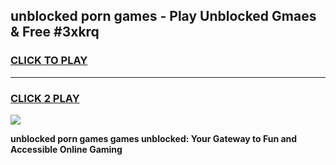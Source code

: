
## unblocked porn games - Play Unblocked Gmaes & Free #3xkrq
<h3>
<a href="https://news.freeplayer.one?title=unblocked_porn_games&ref=03M">CLICK TO PLAY</a></h3>
<hr>

<h3>
<a href="https://news.freeplayer.one?title=unblocked_porn_games&ref=03M">CLICK 2 PLAY</a>
  
</h3>

<a href="https://news.freeplayer.one?title=unblocked_porn_games&ref=03M"><img src="https://clearcache.store/games.png"></a>


**unblocked porn games games unblocked: Your Gateway to Fun and Accessible Online Gaming**
